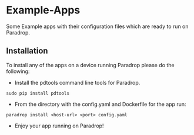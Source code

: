 # Example-Apps
Some Example apps with their configuration files which are ready to run on Paradrop.

## Installation
To install any of the apps on a device running Paradrop please do the following:
* Install the pdtools command line tools for Paradrop. 
```
sudo pip install pdtools
```
* From the directory with the config.yaml and Dockerfile for the app run:
```
paradrop install <host-url> <port> config.yaml
```
* Enjoy your app running on Paradrop!
